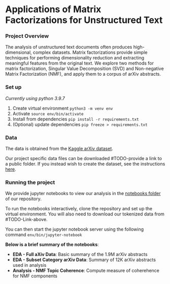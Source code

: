 # Applications of Matrix Factorizations for Unstructured Text

### Project Overview
The analysis of unstructured text documents often produces high-dimensional, complex datasets. Matrix factorizations provide simple techniques for performing dimensionality reduction and extracting meaningful features from the original text. We explore two methods for matrix factorization, Singular Value Decomposition (SVD) and Non-negative Matrix Factorization (NMF), and apply them to a corpus of arXiv abstracts.
### Set up
_Currently using python 3.9.7_
1. Create virtual environment
`python3 -m venv env`
2. Activate `source env/bin/activate`
3. Install from dependencies `pip install -r requirements.txt`
4. (Optional) update dependencies `pip freeze > requirements.txt`

### Data
The data is obtained from the [Kaggle arXiv dataset](https://www.kaggle.com/Cornell-University/arxiv/notebooks).

Our project specific data files can be downloaded #TODO-provide a link to a public folder.
If you instead wish to create the dataset, see the instructions [here](https://github.com/Team-CMSC353/matrix_decomps/blob/main/Data.md).

### Running the project
We provide jupyter notebooks to view our analysis in the [notebooks folder](https://github.com/Team-CMSC353/matrix_decomps/tree/main/notebooks) of our repository.

To run the notebooks interactively, clone the repository and set up the virtual environment.
You will also need to download our tokenized data from #TODO-Link-above.

You can then start the jupyter notebook server using the following command `env/bin/jupyter-notebook`

**Below is a brief summary of the notebooks**:

- **EDA - Full aXiv Data**: Basic summary of the 1.9M arXiv abstracts
- **EDA - Subset Category arXiv Data**: Summary of 12K arXiv abstracts used in analysis
- **Analysis - NMF Topic Coherence**: Compute measure of coherehence for NMF components
